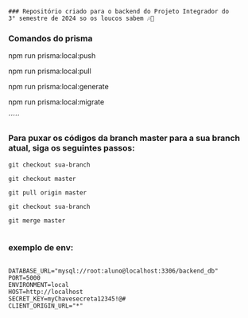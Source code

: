 ````
### Repositório criado para o backend do Projeto Integrador do 
3° semestre de 2024 so os loucos sabem 🎶🎵

````

 ### Comandos do prisma 

npm run prisma:local:push

npm run prisma:local:pull

npm run prisma:local:generate

npm run prisma:local:migrate



´´´´´
### Para puxar os códigos da branch master para a sua branch atual, siga os seguintes passos:

`````
git checkout sua-branch

git checkout master

git pull origin master

git checkout sua-branch

git merge master


`````
### exemplo de env:
`````

DATABASE_URL="mysql://root:aluno@localhost:3306/backend_db"
PORT=5000
ENVIRONMENT=local
HOST=http://localhost
SECRET_KEY=myChavesecreta12345!@#
CLIENT_ORIGIN_URL="*"


